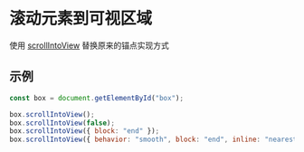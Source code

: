 # 滚动元素到可视区域
使用 [scrollIntoView](https://developer.mozilla.org/zh-CN/docs/Web/API/Element/scrollIntoView) 替换原来的锚点实现方式

## 示例
```js
const box = document.getElementById("box");

box.scrollIntoView();
box.scrollIntoView(false);
box.scrollIntoView({ block: "end" });
box.scrollIntoView({ behavior: "smooth", block: "end", inline: "nearest" });
```